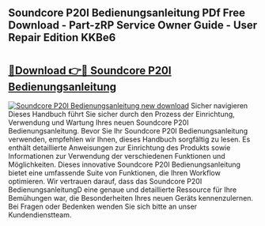 ## Soundcore P20I Bedienungsanleitung PDf Free Download - Part-zRP Service Owner Guide - User Repair Edition KKBe6

# <h2><a href="http://df2pykf.blite.top/?on=Soundcore+P20I+Bedienungsanleitung">🔗Download 👉🔴 Soundcore P20I Bedienungsanleitung</a></h2>

[![Soundcore P20I Bedienungsanleitung new download](https://i.imgur.com/lujVjoI.png)](http://df2pykf.blite.top/?on=Soundcore+P20I+Bedienungsanleitung)
Sicher navigieren Dieses Handbuch führt Sie sicher durch den Prozess der Einrichtung, Verwendung und Wartung Ihres neuen Soundcore P20I Bedienungsanleitung. Bevor Sie Ihr Soundcore P20I Bedienungsanleitung verwenden, empfehlen wir Ihnen, dieses Handbuch sorgfältig zu lesen. Es enthält detaillierte Anweisungen zur Einrichtung des Produkts sowie Informationen zur Verwendung der verschiedenen Funktionen und Möglichkeiten. Dieses innovative Soundcore P20I Bedienungsanleitung bietet eine umfassende Suite von Funktionen, die Ihren Workflow optimieren. Wir vertrauen darauf, dass das Soundcore P20I BedienungsanleitungD eine genaue und detaillierte Ressource für Ihre Bemühungen war, die Besonderheiten Ihres neuen Geräts kennenzulernen. Bei Fragen oder Bedenken wenden Sie sich bitte an unser Kundendienstteam.

